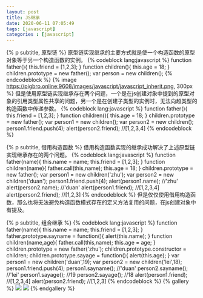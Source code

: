 ```yaml
---
layout: post
title: JS继承
date: 2020-06-11 07:05:49
tags: [javascript]
categories : [javascript]
---
```

{% p subtitle, 原型链 %}
原型链实现继承的主要方式就是使一个构造函数的原型对象等于另一个构造函数的实例。
{% codeblock lang:javascript %}
function father(){
    this.friend = [1,2,3];
}
function children(){
    this.age = 18;
}
children.prototype = new father();
var person = new children();
{% endcodeblock %}
{% image https://pigbro.online:9608/images/javascript/javascript_inherit.png, 300px %}
但是使用原型链实现继承存在两个问题，一个是在js创建对象中提到的原型对象的引用类型属性共享的问题，另一个是在创建子类型的实例时，无法向超类型的构造函数中传递参数。
{% codeblock lang:javascript %}
function father(){
    this.friend = [1,2,3];
}
function children(){
    this.age = 18;
}
children.prototype = new father();
var person1 = new children();
var person2 = new children();
person1.friend.push(4);
alert(person2.friend); //[1,2,3,4]
{% endcodeblock %}

{% p subtitle, 借用构造函数 %}
借用构造函数实现的继承成功解决了上述原型链实现继承存在的两个问题。
{% codeblock lang:javascript %}
function father(name){
    this.name = name;
    this.friend = [1,2,3];
}
function children(name){
    father.call(this,name);
    this.age = 18;
}
children.prototype = new father();
var person1 = new children('zhu');
var person2 = new children('duan');
person1.friend.push(4);
alert(person1.name); //'zhu'
alert(person2.name); //'duan'
alert(person1.friend); //[1,2,3,4]
alert(person2.friend); //[1,2,3]
{% endcodeblock %}
但是仅仅使用借用构造函数，那么也将无法避免构造函数模式存在的定义方法复用的问题，在js创建对象中有提及。

{% p subtitle, 组合继承 %}
{% codeblock lang:javascript %}
function father(name){
    this.name = name;
    this.friend = [1,2,3];
}
father.prototype.sayname = function(){
    alert(this.name);
}
function children(name,age){
    father.call(this,name);
    this.age = age;
}
children.prototype = new father('zhu');
children.prototype.constructor = children;
children.prototype.sayage = function(){
    alert(this.age);
}
var person1 = new children('duan',19);
var person2 = new children('lei',18);
person1.friend.push(4);
person1.sayname(); //'duan'
person2.sayname(); //'lei'
person1.sayage(); //19
person2.sayage(); //18
alert(person1.friend); //[1,2,3,4]
alert(person2.friend); //[1,2,3]
{% endcodeblock %}
{% gallery %}
![](https://pigbro.online:9608/images/javascript/javascript_inherit1.png)
![](https://pigbro.online:9608/images/javascript/javascript_inherit2.png)
{% endgallery %}
